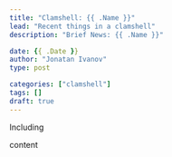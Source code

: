 ```yaml
---
title: "Clamshell: {{ .Name }}"
lead: "Recent things in a clamshell"
description: "Brief News: {{ .Name }}"

date: {{ .Date }}
author: "Jonatan Ivanov"
type: post

categories: ["clamshell"]
tags: []
draft: true
---
```


Including
<!--more-->

content
